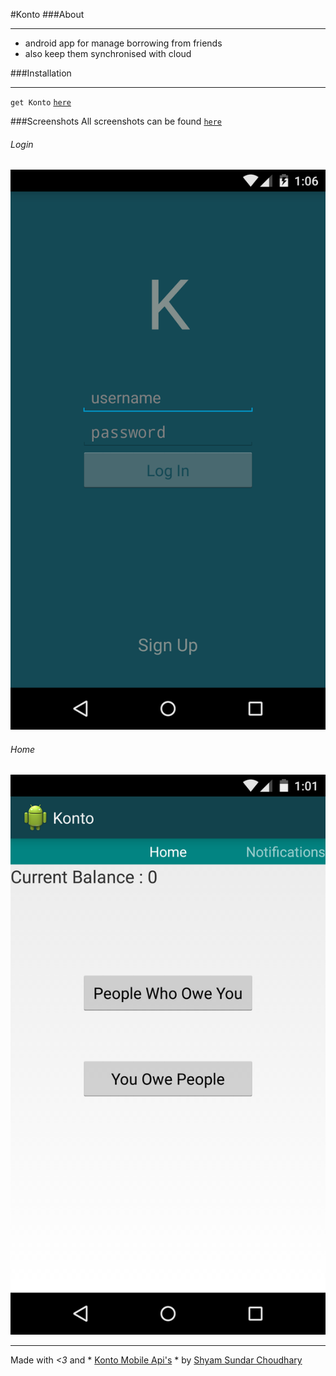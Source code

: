 #Konto
###About
___
- android app for manage borrowing from friends
- also keep them synchronised with cloud 

###Installation
___
`get Konto` [`here`](https://drive.google.com/file/d/0Bx43MGCMuCJcRC1ocU55ZXVNRnc/view?usp=sharing)

###Screenshots
All screenshots can be found [`here`](https://github.com/iMshyam/Konto/tree/master/screenshots)
###### Login
![login](https://raw.githubusercontent.com/iMshyam/Konto/master/screenshots/Screenshot_2015-02-04-01-06-43.png)

###### Home
![Home Page](https://raw.githubusercontent.com/iMshyam/Konto/master/screenshots/Screenshot_2015-02-04-01-01-09.png)

---

Made with *<3* and * [Konto Mobile Api's](https://github.com/nkman/konto) * by [Shyam Sundar Choudhary](http://imshyam.me/)
